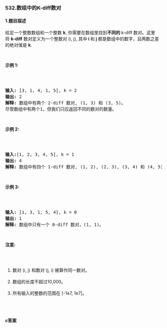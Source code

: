 ### 532.数组中的K-diff数对

#### 1.题目描述

<p>给定一个整数数组和一个整数&nbsp;<strong>k</strong>, 你需要在数组里找到<strong>不同的&nbsp;</strong>k-diff 数对。这里将&nbsp;<strong>k-diff</strong>&nbsp;数对定义为一个整数对 (i, j), 其中<strong> i </strong>和<strong> j </strong>都是数组中的数字，且两数之差的绝对值是&nbsp;<strong>k</strong>.</p><br/><p><strong>示例 1:</strong></p><br/><pre><br/><strong>输入:</strong> [3, 1, 4, 1, 5], k = 2<br/><strong>输出:</strong> 2<br/><strong>解释: </strong>数组中有两个 2-diff 数对, (1, 3) 和 (3, 5)。<br/>尽管数组中有两个1，但我们只应返回不同的数对的数量。<br/></pre><br/><p><strong>示例&nbsp;2:</strong></p><br/><pre><br/><strong>输入:</strong>[1, 2, 3, 4, 5], k = 1<br/><strong>输出: </strong>4<br/><strong>解释:</strong> 数组中有四个 1-diff 数对, (1, 2), (2, 3), (3, 4) 和 (4, 5)。<br/></pre><br/><p><strong>示例 3:</strong></p><br/><pre><br/><strong>输入: </strong>[1, 3, 1, 5, 4], k = 0<br/><strong>输出: </strong>1<br/><strong>解释:</strong> 数组中只有一个 0-diff 数对，(1, 1)。<br/></pre><br/><p><strong>注意:</strong></p><br/><ol><br/>	<li>数对 (i, j) 和数对&nbsp;(j, i) 被算作同一数对。</li><br/>	<li>数组的长度不超过10,000。</li><br/>	<li>所有输入的整数的范围在&nbsp;[-1e7, 1e7]。</li><br/></ol><br/>

#### c答案

```c

